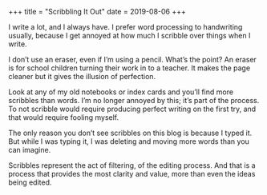 +++
title = "Scribbling It Out"
date = 2019-08-06
+++

I write a lot, and I always have. I prefer word processing to handwriting usually, because I get annoyed at how much I scribble over things when I write. 

I don&#8217;t use an eraser, even if I&#8217;m using a pencil. What&#8217;s the point? An eraser is for school children turning their work in to a teacher. It makes the page cleaner but it gives the illusion of perfection. 

Look at any of my old notebooks or index cards and you&#8217;ll find more scribbles than words. I&#8217;m no longer annoyed by this; it&#8217;s part of the process. To not scribble would require producing perfect writing on the first try, and that would require fooling myself. 

The only reason you don&#8217;t see scribbles on this blog is because I typed it. But while I was typing it, I was deleting and moving more words than you can imagine. 

Scribbles represent the act of filtering, of the editing process. And that is a process that provides the most clarity and value, more than even the ideas being edited.